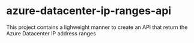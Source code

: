# azure-datacenter-ip-ranges-api
This project contains a lighweight manner to create an API that return the Azure Datacenter IP address ranges 
